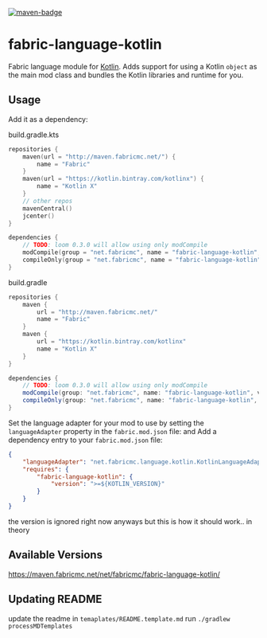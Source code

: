 [![maven-badge](https://img.shields.io/maven-metadata/v/https/maven.fabricmc.net/net/fabricmc/fabric-language-kotlin/maven-metadata.xml.svg?style=flat-square&logo=Kotlin)](https://maven.fabricmc.net/net/fabricmc/fabric-language-kotlin)

# fabric-language-kotlin
Fabric language module for [Kotlin](https://kotlinlang.org/). Adds support for using a Kotlin `object` as the main mod class and bundles the Kotlin libraries and runtime for you.

## Usage
Add it as a dependency:

build.gradle.kts
```kotlin
repositories {
    maven(url = "http://maven.fabricmc.net/") {
        name = "Fabric"
    }
    maven(url = "https://kotlin.bintray.com/kotlinx") {
        name = "Kotlin X"
    }
    // other repos
    mavenCentral()
    jcenter()
}

dependencies {
    // TODO: loom 0.3.0 will allow using only modCompile
	modCompile(group = "net.fabricmc", name = "fabric-language-kotlin", version = "${KOTLIN_VERSION}-SNAPSHOT")
	compileOnly(group = "net.fabricmc", name = "fabric-language-kotlin", version = "${KOTLIN_VERSION}-SNAPSHOT")
}
```

build.gradle
```groovy
repositories {
    maven {
        url = "http://maven.fabricmc.net/"
        name = "Fabric"
    }
    maven {
        url = "https://kotlin.bintray.com/kotlinx"
        name = "Kotlin X"
    }
}

dependencies {
    // TODO: loom 0.3.0 will allow using only modCompile
	modCompile(group: "net.fabricmc", name: "fabric-language-kotlin", version: "${KOTLIN_VERSION}-SNAPSHOT")
	compileOnly(group: "net.fabricmc", name: "fabric-language-kotlin", version: "${KOTLIN_VERSION}-SNAPSHOT")
}
```

Set the language adapter for your mod to use by setting the `languageAdapter` property in the `fabric.mod.json` file:
and
Add a dependency entry to your `fabric.mod.json` file:

```json
{
    "languageAdapter": "net.fabricmc.language.kotlin.KotlinLanguageAdapter",
	"requires": {
		"fabric-language-kotlin": {
			"version": ">=${KOTLIN_VERSION}"
		}
	}
}
```

the version is ignored right now anyways but this is how it should work.. in theory

## Available Versions

https://maven.fabricmc.net/net/fabricmc/fabric-language-kotlin/

## Updating README

update the readme in `temaplates/README.template.md`
run `./gradlew processMDTemplates`
